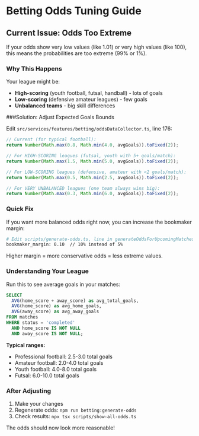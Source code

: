 # Betting Odds Tuning Guide

## Current Issue: Odds Too Extreme

If your odds show very low values (like 1.01) or very high values (like 100), this means the probabilities are too extreme (99% or 1%).

### Why This Happens

Your league might be:
- **High-scoring** (youth football, futsal, handball) - lots of goals
- **Low-scoring** (defensive amateur leagues) - few goals
- **Unbalanced teams** - big skill differences

###Solution: Adjust Expected Goals Bounds

Edit `src/services/features/betting/oddsDataCollector.ts`, line 176:

```typescript
// Current (for typical football):
return Number(Math.max(0.8, Math.min(4.0, avgGoals)).toFixed(2));

// For HIGH-SCORING leagues (futsal, youth with 5+ goals/match):
return Number(Math.max(1.5, Math.min(5.0, avgGoals)).toFixed(2));

// For LOW-SCORING leagues (defensive, amateur with <2 goals/match):
return Number(Math.max(0.5, Math.min(2.5, avgGoals)).toFixed(2));

// For VERY UNBALANCED leagues (one team always wins big):
return Number(Math.max(0.3, Math.min(6.0, avgGoals)).toFixed(2));
```

### Quick Fix

If you want more balanced odds right now, you can increase the bookmaker margin:

```bash
# Edit scripts/generate-odds.ts, line in generateOddsForUpcomingMatches call
bookmaker_margin: 0.10  // 10% instead of 5%
```

Higher margin = more conservative odds = less extreme values.

### Understanding Your League

Run this to see average goals in your matches:

```sql
SELECT
  AVG(home_score + away_score) as avg_total_goals,
  AVG(home_score) as avg_home_goals,
  AVG(away_score) as avg_away_goals
FROM matches
WHERE status = 'completed'
  AND home_score IS NOT NULL
  AND away_score IS NOT NULL;
```

**Typical ranges:**
- Professional football: 2.5-3.0 total goals
- Amateur football: 2.0-4.0 total goals
- Youth football: 4.0-8.0 total goals
- Futsal: 6.0-10.0 total goals

### After Adjusting

1. Make your changes
2. Regenerate odds: `npm run betting:generate-odds`
3. Check results: `npx tsx scripts/show-all-odds.ts`

The odds should now look more reasonable!
